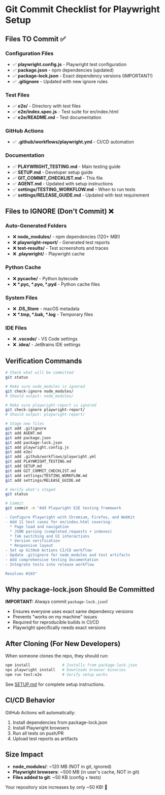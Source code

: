 # Git Commit Checklist for Playwright Setup

## Files TO Commit ✅

### Configuration Files
- ✅ **playwright.config.js** - Playwright test configuration
- ✅ **package.json** - npm dependencies (updated)
- ✅ **package-lock.json** - Exact dependency versions (IMPORTANT!)
- ✅ **.gitignore** - Updated with new ignore rules

### Test Files
- ✅ **e2e/** - Directory with test files
- ✅ **e2e/index.spec.js** - Test suite for en/index.html
- ✅ **e2e/README.md** - Test documentation

### GitHub Actions
- ✅ **.github/workflows/playwright.yml** - CI/CD automation

### Documentation
- ✅ **PLAYWRIGHT_TESTING.md** - Main testing guide
- ✅ **SETUP.md** - Developer setup guide
- ✅ **GIT_COMMIT_CHECKLIST.md** - This file
- ✅ **AGENT.md** - Updated with setup instructions
- ✅ **settings/TESTING_WORKFLOW.md** - When to run tests
- ✅ **settings/RELEASE_GUIDE.md** - Updated with test requirement

## Files to IGNORE (Don't Commit) ❌

### Auto-Generated Folders
- ❌ **node_modules/** - npm dependencies (120+ MB!)
- ❌ **playwright-report/** - Generated test reports
- ❌ **test-results/** - Test screenshots and traces
- ❌ **.playwright/** - Playwright cache

### Python Cache
- ❌ **__pycache__/** - Python bytecode
- ❌ **\*.pyc, \*.pyo, \*.pyd** - Python cache files

### System Files
- ❌ **.DS_Store** - macOS metadata
- ❌ **\*.tmp, \*.bak, \*.log** - Temporary files

### IDE Files
- ❌ **.vscode/** - VS Code settings
- ❌ **.idea/** - JetBrains IDE settings

## Verification Commands

```bash
# Check what will be committed
git status

# Make sure node_modules is ignored
git check-ignore node_modules/
# Should output: node_modules/

# Make sure playwright-report is ignored
git check-ignore playwright-report/
# Should output: playwright-report/

# Stage new files
git add .gitignore
git add AGENT.md
git add package.json
git add package-lock.json
git add playwright.config.js
git add e2e/
git add .github/workflows/playwright.yml
git add PLAYWRIGHT_TESTING.md
git add SETUP.md
git add GIT_COMMIT_CHECKLIST.md
git add settings/TESTING_WORKFLOW.md
git add settings/RELEASE_GUIDE.md

# Verify what's staged
git status

# Commit
git commit -m "Add Playwright E2E testing framework

- Configure Playwright with Chromium, Firefox, and WebKit
- Add 11 test cases for en/index.html covering:
  * Page load and navigation
  * JSON parsing (completed_requests + indexes)
  * Tab switching and UI interactions
  * Version verification
  * Responsive layout
- Set up GitHub Actions CI/CD workflow
- Update .gitignore for node_modules and test artifacts
- Add comprehensive testing documentation
- Integrate tests into release workflow

Resolves #165"
```

## Why package-lock.json Should Be Committed

**IMPORTANT:** Always commit `package-lock.json`!

- Ensures everyone uses exact same dependency versions
- Prevents "works on my machine" issues
- Required for reproducible builds in CI/CD
- Playwright specifically needs exact versions

## After Cloning (For New Developers)

When someone clones the repo, they should run:

```bash
npm install              # Installs from package-lock.json
npx playwright install   # Downloads browser binaries
npm run test:e2e         # Verify setup works
```

See [SETUP.md](./SETUP.md) for complete setup instructions.

## CI/CD Behavior

GitHub Actions will automatically:
1. Install dependencies from package-lock.json
2. Install Playwright browsers
3. Run all tests on push/PR
4. Upload test reports as artifacts

## Size Impact

- **node_modules/**: ~120 MB (NOT in git, ignored)
- **Playwright browsers**: ~500 MB (in user's cache, NOT in git)
- **Files added to git**: ~50 KB (config + tests)

Your repository size increases by only ~50 KB! 🎉

